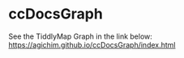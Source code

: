 # ccDocsGraph


See the TiddlyMap Graph in the link below:
https://agichim.github.io/ccDocsGraph/index.html
